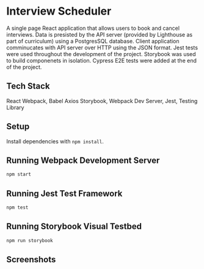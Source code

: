# Interview Scheduler
A single page React application that allows users to book and cancel interviews.  Data is presisted by the API server (provided by Lighthouse as part of curriculum) using a PostgresSQL database.  Client application comminucates with API server over HTTP using the JSON format.  Jest tests were used throughout the development of the project. Storybook was used to build componenets in isolation. Cypress E2E tests were added at the end of the project.

## Tech Stack
React
Webpack, Babel
Axios
Storybook, Webpack Dev Server, Jest, Testing Library

## Setup

Install dependencies with `npm install`.

## Running Webpack Development Server

```sh
npm start
```

## Running Jest Test Framework

```sh
npm test
```

## Running Storybook Visual Testbed

```sh
npm run storybook
```
## Screenshots

